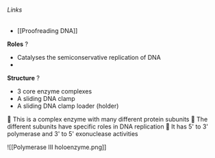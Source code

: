 ###### Links
- [[Proofreading DNA]]

**Roles**
?
- Catalyses the semiconservative replication of DNA
- 

**Structure**
?
- 3 core enzyme complexes
- A sliding DNA clamp
- A sliding DNA clamp loader (holder)

 This is a complex enzyme with many different protein subunits  The different subunits have specific roles in DNA replication  It has 5' to 3' polymerase and 3' to 5' exonuclease activities

![[Polymerase III holoenzyme.png]]